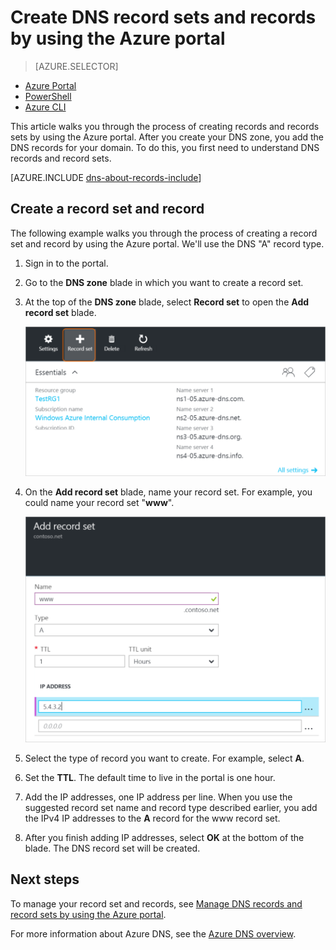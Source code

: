 <properties
   pageTitle="Create a record set and records for a DNS Zone using the Azure portal | Microsoft Azure"
   description="How to create host records for Azure DNS and create record sets and records using the Azure portal"
   services="dns"
   documentationCenter="na"
   authors="cherylmc"
   manager="carmonm"
   editor=""
   tags="azure-resource-manager"/>

<tags
   ms.service="dns"
   ms.devlang="na"
   ms.topic="article"
   ms.tgt_pltfrm="na"
   ms.workload="infrastructure-services"
   ms.date="08/16/2016"
   ms.author="cherylmc"/>



# Create DNS record sets and records by using the Azure portal


> [AZURE.SELECTOR]
- [Azure Portal](dns-getstarted-create-recordset-portal.md)
- [PowerShell](dns-getstarted-create-recordset.md)
- [Azure CLI](dns-getstarted-create-recordset-cli.md)


This article walks you through the process of creating records and records sets by using the Azure portal. After you create your DNS zone, you add the DNS records for your domain. To do this, you first need to understand DNS records and record sets.

[AZURE.INCLUDE [dns-about-records-include](../../includes/dns-about-records-include.md)]


## Create a record set and record

The following example walks you through the process of creating a record set and record by using the Azure portal. We'll use the DNS "A" record type.

1. Sign in to the portal.

2. Go to the **DNS zone** blade in which you want to create a record set.

3. At the top of the **DNS zone** blade, select **Record set** to open the **Add record set** blade.

	![New record set](./media/dns-getstarted-create-recordset-portal/newrecordset500.png)

4. On the **Add record set** blade, name your record set. For example, you could name your record set "**www**".

	![Add record set](./media/dns-getstarted-create-recordset-portal/addrecordset500.png)

5. Select the type of record you want to create. For example, select **A**.

6. Set the **TTL**. The default time to live in the portal is one hour.

7. Add the IP addresses, one IP address per line. When you use the suggested record set name and record type described earlier, you add the IPv4 IP addresses to the **A** record for the www record set.

8. After you finish adding IP addresses, select **OK** at the bottom of the blade. The DNS record set will be created.


## Next steps

To manage your record set and records, see [Manage DNS records and record sets by using the Azure portal](dns-operations-recordsets-portal.md).

For more information about Azure DNS, see the [Azure DNS overview](dns-overview.md).
